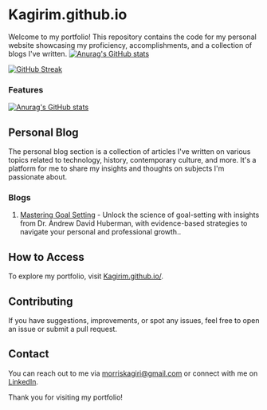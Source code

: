 # Kagirim.github.io

Welcome to my portfolio! This repository contains the code for my personal website showcasing my proficiency, accomplishments, and a collection of blogs I've written.
[![Anurag's GitHub stats](https://github-readme-stats.vercel.app/api?username=Kagirim)](https://github.com/anuraghazra/github-readme-stats)

[![GitHub Streak](https://github-readme-streak-stats.herokuapp.com?user=Kagirim&theme=radical)](https://git.io/streak-stats)

### Features

[![Anurag's GitHub stats](https://github-readme-stats.vercel.app/api?username=Kagirim)](https://github.com/anuraghazra/github-readme-stats)

## Personal Blog

The personal blog section is a collection of articles I've written on various topics related to technology, history, contemporary culture, and more. It's a platform for me to share my insights and thoughts on subjects I'm passionate about.

### Blogs

1. [Mastering Goal Setting](kagirim.github.io/blog-single.html) - Unlock the science of goal-setting with insights from Dr. Andrew David Huberman, with evidence-based strategies to navigate your personal and professional growth..

## How to Access

To explore my portfolio, visit [Kagirim.github.io/](kagirim.github.io).

## Contributing

If you have suggestions, improvements, or spot any issues, feel free to open an issue or submit a pull request.

## Contact

You can reach out to me via [morriskagiri@gmail.com](morriskagiri@gmail.com) or connect with me on [LinkedIn](https://linkedin.com/in/morriskagiri).

Thank you for visiting my portfolio!
